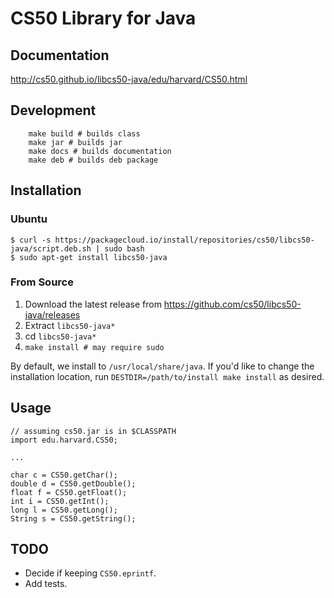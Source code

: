 # CS50 Library for Java

## Documentation

http://cs50.github.io/libcs50-java/edu/harvard/CS50.html

## Development

```
    make build # builds class
    make jar # builds jar
    make docs # builds documentation
    make deb # builds deb package
```

## Installation

### Ubuntu

```
$ curl -s https://packagecloud.io/install/repositories/cs50/libcs50-java/script.deb.sh | sudo bash
$ sudo apt-get install libcs50-java
```

### From Source

1. Download the latest release from https://github.com/cs50/libcs50-java/releases
1. Extract `libcs50-java*`
1. cd `libcs50-java*`
1. `make install # may require sudo`

By default, we install to `/usr/local/share/java`. If you'd like to change the installation location, run `DESTDIR=/path/to/install make install` as desired.


## Usage

    // assuming cs50.jar is in $CLASSPATH
    import edu.harvard.CS50;

    ...

    char c = CS50.getChar();
    double d = CS50.getDouble();
    float f = CS50.getFloat();
    int i = CS50.getInt();
    long l = CS50.getLong();
    String s = CS50.getString();

## TODO

* Decide if keeping `CS50.eprintf`.
* Add tests.
